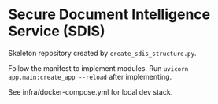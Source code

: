 # Secure Document Intelligence Service (SDIS)

Skeleton repository created by `create_sdis_structure.py`.

Follow the manifest to implement modules. Run `uvicorn app.main:create_app --reload` after implementing.

See infra/docker-compose.yml for local dev stack.
